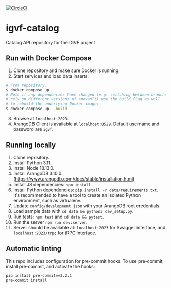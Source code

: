 [![CircleCI](https://dl.circleci.com/status-badge/img/gh/IGVF-DACC/igvf-catalog/tree/main.svg?style=svg)](https://dl.circleci.com/status-badge/redirect/gh/IGVF-DACC/igvf-catalog/tree/main)

# igvf-catalog
Catalog API repository for the IGVF project

## Run with Docker Compose
1. Clone repository and make sure Docker is running.
2. Start services and load data inserts:
```bash
# From repository.
$ docker compose up
# Note if any dependencies have changed (e.g. switching between branches that
# rely on different versions of snovault) use the build flag as well
# to rebuild the underlying Docker image:
$ docker compose up --build
```
3. Browse at `localhost:2023`.
4. ArangoDB Client is available at `localhost:8529`. Default username and password are `igvf`.

## Running locally
1. Clone repository.
2. Install Python 3.11.
3. Install Node 18.13.0.
4. Install ArangoDB 3.10.0. (https://www.arangodb.com/docs/stable/installation.html)
5. Install JS dependencies: `npm install`
6. Install Python dependencies: `pip install -r data/requirements.txt`. It's recommended to have a tool to create an isolated Python environment, such as virtualenv.
7. Update `config/development.json` with your ArangoDB root credentials.
8. Load sample data with `cd data && python3 dev_setup.py`.
9. Run tests: `npm test` and `cd data && pytest`.
10. Run the server `npm run dev:server`.
11. Server should be available at: `localhost:2023` for Swagger interface, and `localhost:2023/trpc` for tRPC interface.

## Automatic linting

This repo includes configuration for pre-commit hooks. To use pre-commit, install pre-commit, and activate the hooks:

```bash
pip install pre-commit==3.2.1
pre-commit install
```
